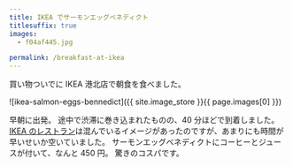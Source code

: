 ```yaml
---
title: IKEA でサーモンエッグベネディクト
titlesuffix: true
images:
  - f04af445.jpg

permalink: /breakfast-at-ikea
---
```


買い物ついでに IKEA 港北店で朝食を食べました。

![ikea-salmon-eggs-bennedict]({{ site.image_store }}{{ page.images[0] }})

早朝に出発。
途中で渋滞に巻き込まれたものの、40 分ほどで到着しました。
[IKEA のレストラン](https://www.ikea.com/jp/ja/store/kohoku/restaurant)は混んでいるイメージがあったのですが、あまりにも時間が早いせいか空いていました。
サーモンエッグベネディクトにコーヒーとジュースが付いて、なんと 450 円。
驚きのコスパです。
